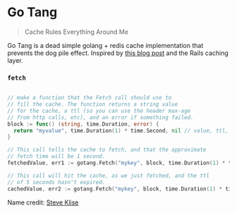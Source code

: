 # Go Tang

> Cache Rules Everything Around Me

Go Tang is a dead simple golang + redis cache implementation that prevents the dog pile effect. Inspired by [this blog post](http://kovyrin.net/2008/03/10/dog-pile-effect-and-how-to-avoid-it-with-ruby-on-rails-memcache-client-patch/) and the Rails caching layer.

### `fetch`

```go

// make a function that the Fetch call should use to 
// fill the cache. The function returns a string value
// for the cache, a ttl (so you can use the header max-age
// from http calls, etc), and an error if something failed.
block := func() (string, time.Duration, error) {
  return "myvalue", time.Duration(1) * time.Second, nil // value, ttl, error
}

// This call tells the cache to fetch, and that the approximate
// fetch time will be 1 second.
fetchedValue, err1 := gotang.Fetch("mykey", block, time.Duration(1) * time.Second)

// This call will hit the cache, as we just fetched, and the ttl
// of 5 seconds hasn't expired.
cachedValue, err2 := gotang.Fetch("mykey", block, time.Duration(1) * time.Second)
```

Name credit: [Steve Klise](http://sklise.com/)
